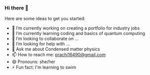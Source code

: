 ### Hi there 👋

<!--
**prachisharma21/prachisharma21** is a ✨ _special_ ✨ repository because its `README.md` (this file) appears on your GitHub profile.-->

Here are some ideas to get you started:

- 🔭 I’m currently working on creating a portfolio for industry jobs
- 🌱 I’m currently learning coding and basics of quantum computing 
- 👯 I’m looking to collaborate on ...
- 🤔 I’m looking for help with ...
- 💬 Ask me about Condensed matter physics
- 📫 How to reach me: prachi16490@gmail.com
- 😄 Pronouns: she/her
- ⚡ Fun fact: I'm learning to swim 

